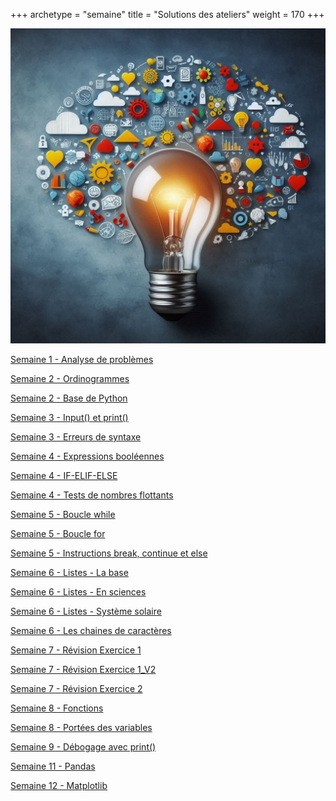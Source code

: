 +++
archetype = "semaine"
title = "Solutions des ateliers"
weight = 170
+++

![Solutionnaires](solutions.jpeg?width=25vw)

[Semaine 1 - Analyse de problèmes](correction-atelier-analyse.pdf)

[Semaine 2 - Ordinogrammes](correction-atelier-ordinos.pdf)

[Semaine 2 - Base de Python](correction-atelier-base.ipynb)

[Semaine 3 - Input() et print() ](correction-atelier-input-print.ipynb)

[Semaine 3 - Erreurs de syntaxe ](correction-atelier-erreurs-syntaxe.ipynb)

[Semaine 4 - Expressions booléennes](correction-atelier-operateurs-bool.ipynb)

[Semaine 4 - IF-ELIF-ELSE](correction-atelier-if-elif-else.ipynb)

[Semaine 4 - Tests de nombres flottants](correction-atelier-tests-flottants.ipynb)

[Semaine 5 - Boucle while](correction-atelier-while.ipynb)

[Semaine 5 - Boucle for](correction-atelier-for.ipynb)

[Semaine 5 - Instructions break, continue et else](correction-atelier-controle.ipynb)

[Semaine 6 - Listes - La base](correction_atelier_listes_base.ipynb)

[Semaine 6 - Listes - En sciences](correction_atelier_listes_sciences.ipynb)

[Semaine 6 - Listes - Système solaire](correction_atelier_listes_systeme_solaire.ipynb)

[Semaine 6 - Les chaines de caractères](correction_atelier_caracteres.ipynb)

[Semaine 7 - Révision Exercice 1](exercice1.ipynb)

[Semaine 7 - Révision Exercice 1_V2](exercice1-v2.ipynb)

[Semaine 7 - Révision Exercice 2](exercice2.ipynb)

[Semaine 8 - Fonctions](correction-atelier-fonctions.ipynb)

[Semaine 8 - Portées des variables](correction-atelier-porteeVariables.ipynb)

[Semaine 9 - Débogage avec print()](correction-atelier-debogage.ipynb)

[Semaine 11 - Pandas](correction-atelier-pandas.ipynb)

[Semaine 12 - Matplotlib](correction-atelier-matplotlib.ipynb)


